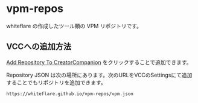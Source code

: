 # vpm-repos

whiteflare の作成したツール類の VPM リポジトリです。

## VCCへの追加方法

[Add Repository To CreatorCompanion](https://whiteflare.github.io/vpm-repos/addrepos.html) をクリックすることで追加できます。

Repository JSON は次の場所にあります。次のURLをVCCのSettingsにて追加することでもリポジトリを追加できます。
```
https://whiteflare.github.io/vpm-repos/vpm.json
```

